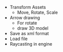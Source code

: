 + Transform Assets
    - Move, Rotate, Scale
+ Arrow drawing
    - For rotate
    - draw 3D model
+ Save as xml format
+ Load file
+ Raycasting in engine